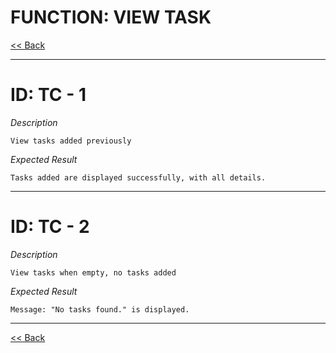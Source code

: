 # FUNCTION: VIEW TASK

[<< Back](index.md)

------------------------


# ID: TC - 1 

*Description*

	View tasks added previously

*Expected Result*

	Tasks added are displayed successfully, with all details.

----------------
 

# ID: TC - 2

*Description*
	
	View tasks when empty, no tasks added
	

*Expected Result*

	Message: "No tasks found." is displayed.
----------------

[<< Back](index.md)
